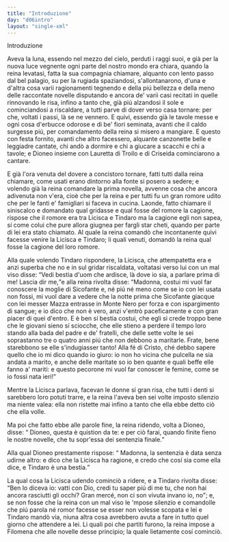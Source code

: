 ```yaml
---
title: "Introduzione"
day: "d06intro"
layout: "single-xml"
---
```

<div id="d06intro" type="introduction" who="author">
<head>Introduzione</head>
<p>
<milestone id="p06980002"/>Aveva la luna, essendo nel mezzo del cielo, perduti i raggi suoi, e già per la nuova luce vegnente ogni parte del nostro mondo era chiara, quando la 
          <name persref="elissa" type="person">reina</name> levatasi, fatta la sua compagnia chiamare, alquanto con lento passo dal 
          <name placeref="palagiobrigata-02" type="place">bel palagio</name>, su per la rugiada spaziandosi, s'allontanarono, d'una e d'altra cosa varii ragionamenti tegnendo e della piú bellezza e della meno delle raccontate novelle disputando e ancora de' varii casi recitati in quelle rinnovando le risa, infino a tanto che, già piú alzandosi il sole e cominciandosi a riscaldare, a tutti parve di dover verso casa tornare: per che, voltati i passi, là se ne vennero. 
          <milestone id="p06980003"/>E quivi, essendo già le tavole messe e ogni cosa d'erbucce odorose e di be' fiori seminata, avanti che il caldo surgesse piú, per comandamento della reina si misero a mangiare. E questo con festa fornito, avanti che altro facessero, alquante canzonette belle e leggiadre cantate, chi andò a dormire e chi a giucare a scacchi e chi a tavole; e 
          <name persref="dioneo" type="person">Dioneo</name> insieme con 
          <name persref="lauretta" type="person">Lauretta</name> di 
          <name persref="troilo" type="person">Troilo</name> e di 
          <name persref="criseida" type="person">Criseida</name> cominciarono a cantare.</p>
<p>
<milestone id="p06980004"/>E già l'ora venuta del dovere a concistoro tornare, fatti tutti dalla 
          <name persref="elissa" type="person">reina</name> chiamare, come usati erano dintorno alla fonte si posero a sedere; e volendo già la reina comandare la prima novella, avvenne cosa che ancora adivenuta non v'era, cioè che per la reina e per tutti fu un gran romore udito che per le fanti e' famigliari si faceva in cucina. 
          <milestone id="p06980005"/>Laonde, fatto chiamare il siniscalco e domandato qual gridasse e qual fosse del romore la cagione, rispose che il romore era tra 
          <name persref="licisca" type="person">Licisca</name> e 
          <name persref="tindaro" type="person">Tindaro</name> ma la cagione egli non sapea, sí come colui che pure allora giugnea per fargli star cheti, quando per parte di lei era stato chiamato. 
          <milestone id="p06980006"/>Al quale la reina comandò che incontanente quivi facesse venire la 
          <name persref="licisca" type="person">Licisca</name> e 
          <name persref="tindaro" type="person">Tindaro</name>; li quali venuti, domandò la reina qual fosse la cagione del loro romore.</p>
<p>
<milestone id="p06980007"/>Alla quale volendo 
          <name persref="tindaro" type="person">Tindaro</name> rispondere, la 
          <name persref="licisca" type="person">Licisca</name>, che attempatetta era e anzi superba che no e in sul gridar riscaldata, voltatasi verso lui con un mal viso disse: 
          <q direct="unspecified" who="licisca">Vedi bestia d'uom che ardisce, là dove io sia, a parlare prima di me! Lascia dir me,</q>e alla 
          <name persref="elissa" type="person">reina</name> rivolta disse: 
          <milestone id="p06980008"/>
<q direct="unspecified" who="licisca">Madonna, costui mi vuol far conoscere la moglie di 
          <name persref="sicofante" type="person">Sicofante</name> e, né piú né meno come se io con lei usata non fossi, mi vuol dare a vedere che la notte prima che 
          <name persref="sicofante" type="person">Sicofante</name> giacque con lei 
          <name persref="mazza" type="person">messer Mazza</name> entrasse in 
          <name placeref="montenero" type="place">Monte Nero</name> per forza e con ispargimento di sangue; e io dico che non è vero, anzi v'entrò paceficamente e con gran piacer di quei d'entro. 
          <milestone id="p06980009"/>E è ben sí bestia costui, che egli si crede troppo bene che le giovani sieno sí sciocche, che elle stieno a perdere il tempo loro stando alla bada del padre e de' fratelli, che delle sette volte le sei soprastanno tre o quatro anni piú che non debbono a maritarle. 
          <milestone id="p06980010"/>Frate, bene starebbono se elle s'indugiasser tanto! Alla fé di Cristo, ché debbo sapere quello che io mi dico quando io giuro: io non ho vicina che pulcella ne sia andata a marito, e anche delle maritate so io ben quante e quali beffe elle fanno a' mariti: e questo pecorone mi vuol far conoscer le femine, come se io fossi nata ieri!</q></p>
<p>
<milestone id="p06980011"/>Mentre la 
          <name persref="licisca" type="person">Licisca</name> parlava, facevan le donne sí gran risa, che tutti i denti si sarebbero loro potuti trarre, e la 
          <name persref="elissa" type="person">reina</name> l'aveva ben sei volte imposto silenzio ma niente valea: ella non ristette mai infino a tanto che ella ebbe detto ciò che ella volle.</p>
<p>
<milestone id="p06980012"/>Ma poi che fatto ebbe alle parole fine, la 
          <name persref="elissa" type="person">reina</name> ridendo, volta a 
          <name persref="dioneo" type="person">Dioneo</name>, disse: 
          <q direct="unspecified" who="elissa">
<name persref="dioneo" type="person">Dioneo</name>, questa è quistion da te: e per ciò farai, quando finite fieno le nostre novelle, che tu sopr'essa dei sentenzia finale.</q></p>
<p>
<milestone id="p06980013"/>Alla qual 
          <name persref="dioneo" type="person">Dioneo</name> prestamente rispose: 
          <q direct="unspecified" who="dioneo">
<name persref="elissa" type="person">Madonna</name>, la sentenzia è data senza udirne altro: e dico che la 
          <name persref="licisca" type="person">Licisca</name> ha ragione, e credo che cosí sia come ella dice, e 
          <name persref="tindaro" type="person">Tindaro</name> è una bestia.</q></p>
<p>
<milestone id="p06980014"/>La qual cosa la 
          <name persref="licisca" type="person">Licisca</name> udendo cominciò a ridere, e a 
          <name persref="tindaro" type="person">Tindaro</name> rivolta disse: 
          <q direct="unspecified" who="licisca">Ben lo diceva io: vatti con Dio, credi tu saper piú di me tu, che non hai ancora rasciutti gli occhi? Gran mercé, non ci son vivuta invano io, no</q>; 
          <milestone id="p06980015"/>e, se non fosse che la 
          <name persref="elissa" type="person">reina</name> con un mal viso le 'mpose silenzio e comandolle che piú parola né romor facesse se esser non volesse scopata e lei e 
          <name persref="tindaro" type="person">Tindaro</name> mandò via, niuna altra cosa avrebbero avuta a fare in tutto quel giorno che attendere a lei. 
          <milestone id="p06980016"/>Li quali poi che partiti furono, la reina impose a 
          <name persref="filomena" type="person">Filomena</name> che alle novelle desse principio; la quale lietamente cosí cominciò.</p>
</div>